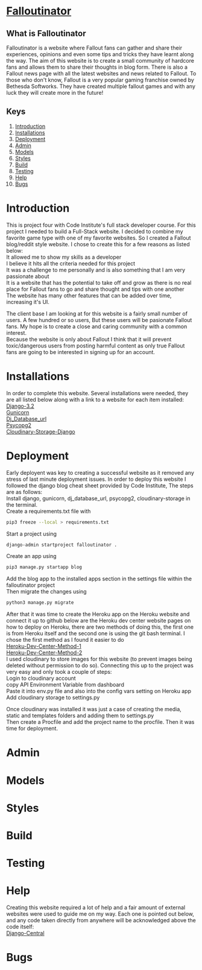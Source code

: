 # [Falloutinator](https://falloutinator.herokuapp.com/)  

## What is Falloutinator
Falloutinator is a website where Fallout fans can gather and share their experiences, opinions and even some tips and tricks they have learnt along the way. The aim of this website is to create a small community of hardcore fans and allows them to share their thoughts in blog form. There is also a Fallout news page with all the latest websites and news related to Fallout. To those who don't know, Fallout is a very popular gaming franchise owned by Bethesda Softworks. They have created multiple fallout games and with any luck they will create more in the future!

## Keys  
1. [ Introduction ](#introduction)
2. [ Installations ](#installations)
3. [ Deployment ](#deployment)
4. [ Admin ](#admin)
5. [ Models ](#models)
6. [ Styles ](#styles)
7. [ Build ](#build)
8. [Testing ](#testing)
9. [ Help ](#help)
10. [ Bugs ](#bugs)

<a name="introduction"></a>
# Introduction
This is project four with Code Institute's full stack developer course. For this project I needed to build a Full-Stack website. I decided to combine my favorite game type with one of my favorite websites. So I created a Fallout blog/reddit style website. I chose to create this for a few reasons as listed below:  
It allowed me to show my skills as a developer  
I believe it hits all the criteria needed for this project  
It was a challenge to me personally and is also something that I am very passionate about  
It is a website that has the potential to take off and grow as there is no real place for Fallout fans to go and share thought and tips with one another  
The website has many other features that can be added over time, increasing it's UI.  

The client base I am looking at for this website is a fairly small number of users. A few hundred or so users, But these users will be pasionate Fallout fans. My hope is to create a close and caring community with a common interest.  
Because the website is only about Fallout I think that it will prevent toxic/dangerous users from posting harmful content as only true Fallout fans are going to be interested in signing up for an account.

<a name="installations"></a>
# Installations
In order to complete this website. Several installations were needed, they are all listed below along with a link to a website for each item installed:  
[Django-3.2](https://docs.djangoproject.com/en/4.0/releases/3.2/)  
[Gunicorn](https://gunicorn.org/)  
[Dj_Database_url](https://pypi.org/project/dj-database-url/)  
[Psycopg2](https://pypi.org/project/psycopg2/)  
[Cloudinary-Storage-Django](https://pypi.org/project/django-cloudinary-storage/)  

<a name="deployment"></a>
# Deployment
Early deployent was key to creating a successful website as it removed any stress of last minute deployment issues. 
In order to deploy this website I followed the django blog cheat sheet provided by Code Institute, The steps are as follows:  
Install django, gunicorn, dj_database_url, psycopg2, cloudinary-storage in the terminal.  
Create a requirements.txt file with 
```bash
pip3 freeze --local > requirements.txt
```  
Start a project using 
```bash
django-admin startproject falloutinator .
```  
Create an app using 
```bash
pip3 manage.py startapp blog
```  
Add the blog app to the installed apps section in the settings file within the falloutinator project  
Then migrate the changes using  
```bash
python3 manage.py migrate
```  
After that it was time to create the Heroku app on the Heroku website and connect it up to github below are the Heroku dev center website pages on how to deploy on Heroku, there are two methods of doing this, the first one is from Heroku itself and the second one is using the git bash terminal. I chose the first method as I found it easier to do  
[Heroku-Dev-Center-Method-1](https://devcenter.heroku.com/articles/github-integration)  
[Heroku-Dev-Center-Method-2](https://devcenter.heroku.com/articles/git)  
I used cloudinary to store images for this website (to prevent images being deleted without permission to do so). Connecting this up to the project was very easy and only took a couple of steps:  
Login to cloudinary account  
copy API Environment Variable from dashboard  
Paste it into env.py file and also into the config vars setting on Heroku app  
Add cloudinary storage to settings.py  

Once cloudinary was installed it was just a case of creating the media, static and templates folders and adding them to settings.py  
Then create a Procfile and add the project name to the procfile. Then it was time for deployment.

<a name="admin"></a>
# Admin

<a name="models"></a>
# Models

<a name="styles"></a>
# Styles

<a name="build"></a>
# Build

<a name="testing"></a>
# Testing

<a name="help"></a>
# Help
Creating this website required a lot of help and a fair amount of external websites were used to guide me on my way. Each one is pointed out below, and any code taken directly from anywhere will be acknowledged above the code itself:  
[Django-Central](https://djangocentral.com/building-a-blog-application-with-django/)  

<a name="bugs"></a>
# Bugs

